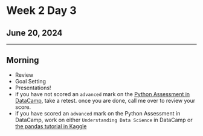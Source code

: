 # Week 2 Day 3
## June 20, 2024

---

## Morning
- Review
- Goal Setting
- Presentations!
- if you have not scored an `advanced` mark on the [Python Assessment in DataCamp](https://assessment-v2.datacamp.com/coding-for-production-python), take a retest. once you are done, call me over to review your score.
- if you have scored an `advanced` mark on the Python Assessment in DataCamp, work on either `Understanding Data Science` in DataCamp or [the pandas tutorial in Kaggle](https://www.kaggle.com/learn/pandas)